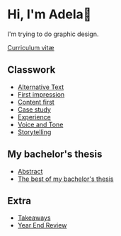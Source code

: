 # Hi, I'm Adela🥂

I'm trying to do graphic design.

<a href="https://adelakromp.myportfolio.com/en">Curriculum vitæ</a>

## Classwork

- [Alternative Text](01-alternative-text/index.md)
- [First impression](02-first-impression/index.md)
- [Content first](03-content-first/index.md)
- [Case study](04-case-study/index.md)
- [Experience](05-experience/index.md)
- [Voice and Tone](06-voice-and-tone/index.md)
- [Storytelling](09-storytelling/index.md)

## My bachelor's thesis

- [Abstract](08-thesis-abstract/index.md)
- [The best of my bachelor's thesis](10-thesis-presentation/index.md)

## Extra

- [Takeaways](07-takeaways/index.md)
- [Year End Review](00-year-end-review/index.md)

